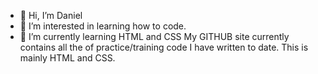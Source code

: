 - 👋 Hi, I’m Daniel
- 👀 I’m interested in learning how to code.
- 🌱 I’m currently learning HTML and CSS
My GITHUB site currently contains all the of practice/training code I have written to date.
This is mainly HTML and CSS.


<!---
danieldt8008/danieldt8008 is a ✨ special ✨ repository because its `README.md` (this file) appears on your GitHub profile.
You can click the Preview link to take a look at your changes.
--->
